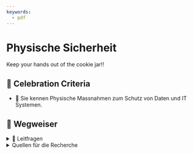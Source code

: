 ```yaml
---
keywords:
  - pdf
---
```


# Physische Sicherheit

Keep your hands out of the cookie jar!!

## 🎉 Celebration Criteria

- :dart: Sie kennen Physische Massnahmen zum Schutz von Daten und IT Systemen.

## :compass: Wegweiser

<details>
  <summary>🤔 Leitfragen</summary>

- Was sind physische Massnahmen?
- Welche Infrastruktur benötigt z.B. ein Data-Center?
- Welche Gefahren gibt es?

</details>

<details>
  <summary>Quellen für die Recherche</summary>

- [CH EDÖB: Leitfaden TOM](https://www.edoeb.admin.ch/de/23012024-leitfaden-tom-publiziert)
- [**ComputerWeekly:** Physische Sicherheit (Objektschutz)](https://www.computerweekly.com/de/definition/Physische-Sicherheit-Objektschutz)
- [**security insider:** Was ist physische IT-Sicherheit?](https://www.security-insider.de/was-ist-physische-it-sicherheit-a-712152/)
- [**green** Schutz im Datacenter](https://www.green.ch/de/geschaeftskunden/security/physische-sicherheit/schutz-im-datacenter)

</details>
